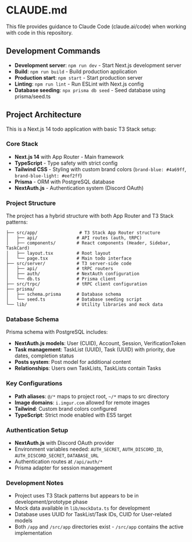 # CLAUDE.md

This file provides guidance to Claude Code (claude.ai/code) when working with code in this repository.

## Development Commands

- **Development server**: `npm run dev` - Start Next.js development server
- **Build**: `npm run build` - Build production application  
- **Production start**: `npm start` - Start production server
- **Linting**: `npm run lint` - Run ESLint with Next.js config
- **Database seeding**: `npx prisma db seed` - Seed database using prisma/seed.ts

## Project Architecture

This is a Next.js 14 todo application with basic T3 Stack setup:

### Core Stack
- **Next.js 14** with App Router - Main framework
- **TypeScript** - Type safety with strict config
- **Tailwind CSS** - Styling with custom brand colors (`brand-blue: #4a69ff`, `brand-blue-light: #eef2ff`)
- **Prisma** - ORM with PostgreSQL database
- **NextAuth.js** - Authentication system (Discord OAuth)

### Project Structure
The project has a hybrid structure with both App Router and T3 Stack patterns:
```
├── src/app/                # T3 Stack App Router structure
│   ├── api/               # API routes (auth, tRPC)
│   ├── components/        # React components (Header, Sidebar, TaskCard)
│   ├── layout.tsx         # Root layout
│   └── page.tsx           # Main todo interface
├── src/server/            # T3 server-side code
│   ├── api/               # tRPC routers
│   ├── auth/              # NextAuth configuration
│   └── db.ts              # Prisma client
├── src/trpc/              # tRPC client configuration
├── prisma/
│   ├── schema.prisma      # Database schema
│   └── seed.ts            # Database seeding script
└── lib/                   # Utility libraries and mock data
```

### Database Schema
Prisma schema with PostgreSQL includes:
- **NextAuth.js models**: User (CUID), Account, Session, VerificationToken
- **Task management**: TaskList (UUID), Task (UUID) with priority, due dates, completion status
- **Posts system**: Post model for additional content
- **Relationships**: Users own TaskLists, TaskLists contain Tasks

### Key Configurations
- **Path aliases**: `@/*` maps to project root, `~/*` maps to src directory
- **Image domains**: `i.imgur.com` allowed for remote images
- **Tailwind**: Custom brand colors configured
- **TypeScript**: Strict mode enabled with ES5 target

### Authentication Setup
- **NextAuth.js** with Discord OAuth provider
- Environment variables needed: `AUTH_SECRET`, `AUTH_DISCORD_ID`, `AUTH_DISCORD_SECRET`, `DATABASE_URL`
- Authentication routes at `/api/auth/*`
- Prisma adapter for session management

### Development Notes
- Project uses T3 Stack patterns but appears to be in development/prototype phase
- Mock data available in `lib/mockData.ts` for development
- Database uses UUID for TaskList/Task IDs, CUID for User-related models
- Both `/app` and `/src/app` directories exist - `/src/app` contains the active implementation